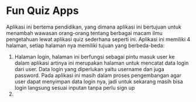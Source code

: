 # Fun Quiz Apps

Aplikasi ini bertema pendidikan, yang dimana aplikasi ini bertujuan untuk menambah wawasan orang-orang tentang berbagai macam ilmu pengetahuan lewat aplikasi quiz sederhana seperti ini.
Aplikasi ini memiliki 4 halaman, setiap halaman nya memiliki tujuan yang berbeda-beda:
1. Halaman login, halaman ini berfungsi sebagai pintu masuk user ke dalam aplikasi artinya ini merupakan halaman untuk mencatat data login dari user. Data login yang diperlukan yaitu username dan juga password. Pada aplikasi ini masih dalam proses pengembangan agar user dapat menyimpan data login nya, jadi untuk sekarang masih bisa login langsung sesuai inputan tanpa perlu sign up
2. 
